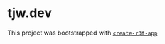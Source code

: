 # tjw.dev

This project was bootstrapped with [`create-r3f-app`](https://github.com/utsuboco/create-r3f-app)